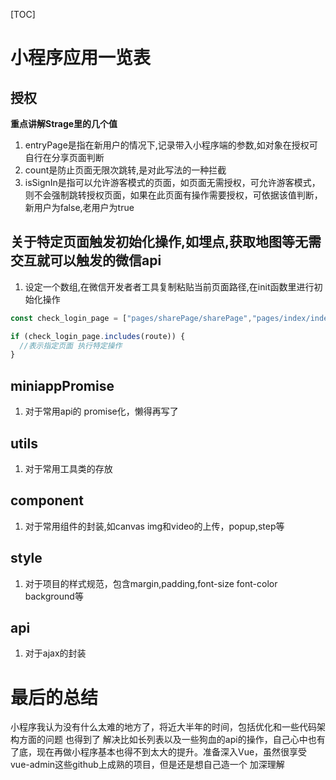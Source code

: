[TOC]
# 小程序应用一览表

## 授权

**重点讲解Strage里的几个值**

1. entryPage是指在新用户的情况下,记录带入小程序端的参数,如对象在授权可自行在分享页面判断
2. count是防止页面无限次跳转,是对此写法的一种拦截
3. isSignIn是指可以允许游客模式的页面，如页面无需授权，可允许游客模式，则不会强制跳转授权页面，如果在此页面有操作需要授权，可依据该值判断，新用户为false,老用户为true

## 关于特定页面触发初始化操作,如埋点,获取地图等无需交互就可以触发的微信api

1. 设定一个数组,在微信开发者者工具复制粘贴当前页面路径,在init函数里进行初始化操作
```javascript
const check_login_page = ["pages/sharePage/sharePage","pages/index/index"];

if (check_login_page.includes(route)) {
  //表示指定页面 执行特定操作
}
```

## miniappPromise

1. 对于常用api的 promise化，懒得再写了

##  utils 

1. 对于常用工具类的存放

## component 

1. 对于常用组件的封装,如canvas  img和video的上传，popup,step等


## style

1. 对于项目的样式规范，包含margin,padding,font-size font-color background等

## api

1. 对于ajax的封装



# 最后的总结

小程序我认为没有什么太难的地方了，将近大半年的时间，包括优化和一些代码架构方面的问题 也得到了 解决比如长列表以及一些狗血的api的操作，自己心中也有了底，现在再做小程序基本也得不到太大的提升。准备深入Vue，虽然很享受vue-admin这些github上成熟的项目，但是还是想自己造一个 加深理解
